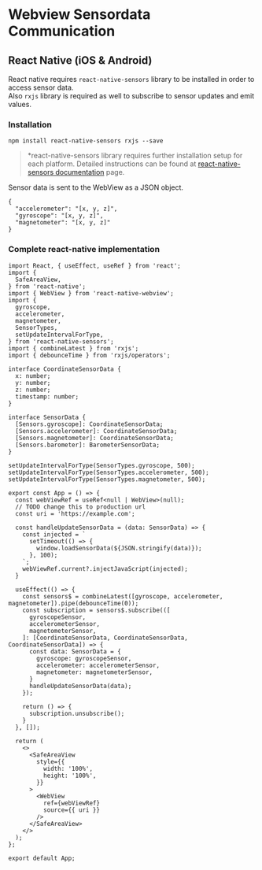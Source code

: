 # Webview Sensordata Communication

## React Native (iOS & Android)

React native requires `react-native-sensors` library to be installed in order to access sensor data.  
Also `rxjs` library is required as well to subscribe to sensor updates and emit values.

### Installation

`npm install react-native-sensors rxjs --save`

> *react-native-sensors library requires further installation setup for each platform. Detailed instructions can be found at [react-native-sensors documentation](https://react-native-sensors.github.io/docs/Installation.html#installation) page.

Sensor data is sent to the WebView as a JSON object.

```
{
  "accelerometer": "[x, y, z]",
  "gyroscope": "[x, y, z]",
  "magnetometer": "[x, y, z]"
}
```

### Complete react-native implementation
```tsx
import React, { useEffect, useRef } from 'react';
import {
  SafeAreaView,
} from 'react-native';
import { WebView } from 'react-native-webview';
import { 
  gyroscope,
  accelerometer,
  magnetometer,
  SensorTypes,
  setUpdateIntervalForType,
} from 'react-native-sensors';
import { combineLatest } from 'rxjs';
import { debounceTime } from 'rxjs/operators';

interface CoordinateSensorData {
  x: number; 
  y: number; 
  z: number; 
  timestamp: number;
}

interface SensorData {
  [Sensors.gyroscope]: CoordinateSensorData;
  [Sensors.accelerometer]: CoordinateSensorData;
  [Sensors.magnetometer]: CoordinateSensorData;
  [Sensors.barometer]: BarometerSensorData;
}

setUpdateIntervalForType(SensorTypes.gyroscope, 500);
setUpdateIntervalForType(SensorTypes.accelerometer, 500);
setUpdateIntervalForType(SensorTypes.magnetometer, 500);

export const App = () => {
  const webViewRef = useRef<null | WebView>(null);
  // TODO change this to production url
  const uri = 'https://example.com';

  const handleUpdateSensorData = (data: SensorData) => {
    const injected = `
      setTimeout(() => {
        window.loadSensorData(${JSON.stringify(data)});
      }, 100);
    `;
    webViewRef.current?.injectJavaScript(injected);
  }

  useEffect(() => {
    const sensors$ = combineLatest([gyroscope, accelerometer, magnetometer]).pipe(debounceTime(0));
    const subscription = sensors$.subscribe(([
      gyroscopeSensor, 
      accelerometerSensor, 
      magnetometerSensor, 
    ]: [CoordinateSensorData, CoordinateSensorData, CoordinateSensorData]) => {
      const data: SensorData = {
        gyroscope: gyroscopeSensor,
        accelerometer: accelerometerSensor,
        magnetometer: magnetometerSensor,
      }
      handleUpdateSensorData(data);
    });

    return () => {
      subscription.unsubscribe();
    }
  }, []);

  return (
    <>
      <SafeAreaView
        style={{
          width: '100%',
          height: '100%',
        }}
      >
        <WebView
          ref={webViewRef}
          source={{ uri }}
        />
      </SafeAreaView>
    </>
  );
};

export default App;
```